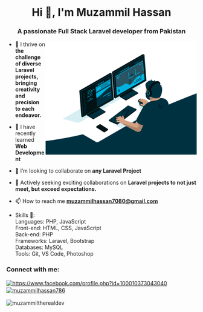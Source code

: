 <h1 align="center">Hi 👋, I'm Muzammil Hassan</h1>
<h3 align="center">A passionate Full Stack Laravel developer from Pakistan</h3>
    <img src="giphy.gif"   align="right" width="400px" alt="">
    
- 👀 I thrive on **the challenge of diverse Laravel projects, bringing creativity and precision to each endeavor.**

- 🌱 I have recently learned **Web Development**

- 💞️ I’m looking to collaborate on **any Laravel Project**

- 💼 Actively seeking exciting collaborations on **Laravel projects to not just meet, but exceed expectations.**

- 📫 How to reach me **muzammilhassan7080@gmail.com**

- Skills 🚀: <br>
Languages: PHP, JavaScript <br>
Front-end: HTML, CSS, JavaScript <br>
Back-end: PHP  <br>
Frameworks: Laravel, Bootstrap <br>
Databases: MySQL <br>
Tools:  Git, VS Code, Photoshop  <br>

<h3 align="left">Connect with me:</h3>
<p align="left">
<a href="https://fb.com/https://www.facebook.com/profile.php?id=100010373043040" target="blank"><img align="center" src="https://raw.githubusercontent.com/rahuldkjain/github-profile-readme-generator/master/src/images/icons/Social/facebook.svg" alt="https://www.facebook.com/profile.php?id=100010373043040" height="30" width="40" /></a>
<a href="https://instagram.com/muzammilhassan786" target="blank"><img align="center" src="https://raw.githubusercontent.com/rahuldkjain/github-profile-readme-generator/master/src/images/icons/Social/instagram.svg" alt="muzammilhassan786" height="30" width="40" /></a>
</p>




<p><img align="center" src="https://github-readme-stats.vercel.app/api/top-langs?username=muzammiltherealdev&show_icons=true&locale=en&layout=compact" alt="muzammiltherealdev" /></p>
